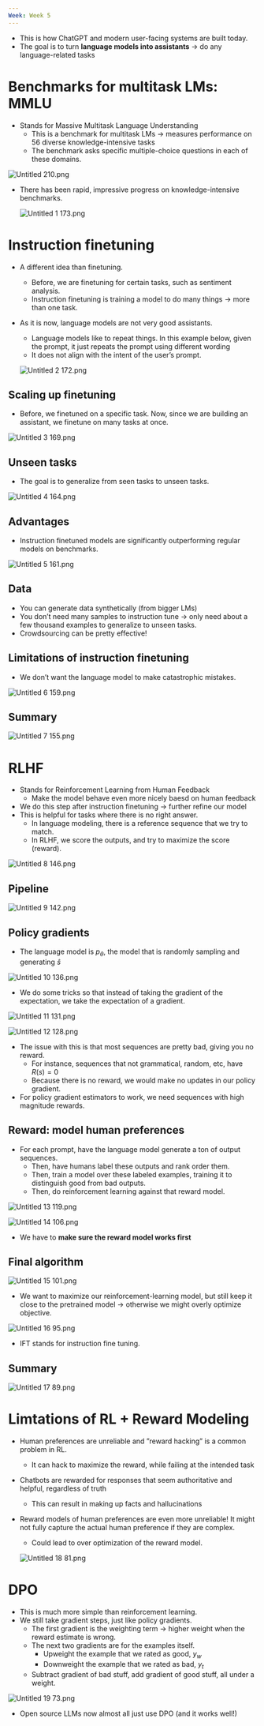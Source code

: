 ```yaml
---
Week: Week 5
---
```

- This is how ChatGPT and modern user-facing systems are built today.
- The goal is to turn **language models into assistants** → do any language-related tasks

# Benchmarks for multitask LMs: MMLU

- Stands for Massive Multitask Language Understanding
    - This is a benchmark for multitask LMs → measures performance on 56 diverse knowledge-intensive tasks
    - The benchmark asks specific multiple-choice questions in each of these domains.

  

![Untitled 210.png](../../attachments/Untitled%20210.png)

  

- There has been rapid, impressive progress on knowledge-intensive benchmarks.
    
    ![Untitled 1 173.png](../../attachments/Untitled%201%20173.png)
    

# Instruction finetuning

- A different idea than finetuning.
    - Before, we are finetuning for certain tasks, such as sentiment analysis.
    - Instruction finetuning is training a model to do many things → more than one task.
- As it is now, language models are not very good assistants.
    
    - Language models like to repeat things. In this example below, given the prompt, it just repeats the prompt using different wording
    - It does not align with the intent of the user’s prompt.
    
    ![Untitled 2 172.png](../../attachments/Untitled%202%20172.png)
    

## Scaling up finetuning

- Before, we finetuned on a specific task. Now, since we are building an assistant, we finetune on many tasks at once.

![Untitled 3 169.png](../../attachments/Untitled%203%20169.png)

## Unseen tasks

- The goal is to generalize from seen tasks to unseen tasks.

![Untitled 4 164.png](../../attachments/Untitled%204%20164.png)

## Advantages

- Instruction finetuned models are significantly outperforming regular models on benchmarks.

![Untitled 5 161.png](../../attachments/Untitled%205%20161.png)

## Data

- You can generate data synthetically (from bigger LMs)
- You don’t need many samples to instruction tune → only need about a few thousand examples to generalize to unseen tasks.
- Crowdsourcing can be pretty effective!

## Limitations of instruction finetuning

- We don’t want the language model to make catastrophic mistakes.

![Untitled 6 159.png](../../attachments/Untitled%206%20159.png)

## Summary

![Untitled 7 155.png](../../attachments/Untitled%207%20155.png)

# RLHF

- Stands for Reinforcement Learning from Human Feedback
    - Make the model behave even more nicely baesd on human feedback
- We do this step after instruction finetuning → further refine our model
- This is helpful for tasks where there is no right answer.
    - In language modeling, there is a reference sequence that we try to match.
    - In RLHF, we score the outputs, and try to maximize the score (reward).

![Untitled 8 146.png](../../attachments/Untitled%208%20146.png)

## Pipeline

![Untitled 9 142.png](../../attachments/Untitled%209%20142.png)

## Policy gradients

- The language model is $p_\theta$﻿, the model that is randomly sampling and generating $\hat{s}$﻿

![Untitled 10 136.png](../../attachments/Untitled%2010%20136.png)

- We do some tricks so that instead of taking the gradient of the expectation, we take the expectation of a gradient.

![Untitled 11 131.png](../../attachments/Untitled%2011%20131.png)

![Untitled 12 128.png](../../attachments/Untitled%2012%20128.png)

- The issue with this is that most sequences are pretty bad, giving you no reward.
    - For instance, sequences that not grammatical, random, etc, have $R(s) = 0$﻿
    - Because there is no reward, we would make no updates in our policy gradient.
- For policy gradient estimators to work, we need sequences with high magnitude rewards.

## Reward: model human preferences

- For each prompt, have the language model generate a ton of output sequences.
    - Then, have humans label these outputs and rank order them.
    - Then, train a model over these labeled examples, training it to distinguish good from bad outputs.
    - Then, do reinforcement learning against that reward model.

![Untitled 13 119.png](../../attachments/Untitled%2013%20119.png)

![Untitled 14 106.png](../../attachments/Untitled%2014%20106.png)

- We have to **make sure the reward model works first**

## Final algorithm

![Untitled 15 101.png](../../attachments/Untitled%2015%20101.png)

- We want to maximize our reinforcement-learning model, but still keep it close to the pretrained model → otherwise we might overly optimize objective.

![Untitled 16 95.png](../../attachments/Untitled%2016%2095.png)

- IFT stands for instruction fine tuning.

## Summary

![Untitled 17 89.png](../../attachments/Untitled%2017%2089.png)

# Limtations of RL + Reward Modeling

- Human preferences are unreliable and ”reward hacking” is a common problem in RL.
    - It can hack to maximize the reward, while failing at the intended task
- Chatbots are rewarded for responses that seem authoritative and helpful, regardless of truth
    - This can result in making up facts and hallucinations
- Reward models of human preferences are even more unreliable! It might not fully capture the actual human preference if they are complex.
    
    - Could lead to over optimization of the reward model.
    
    ![Untitled 18 81.png](../../attachments/Untitled%2018%2081.png)
    

# DPO

- This is much more simple than reinforcement learning.
- We still take gradient steps, just like policy gradients.
    - The first gradient is the weighting term → higher weight when the reward estimate is wrong.
    - The next two gradients are for the examples itself.
        - Upweight the example that we rated as good, $y_w$﻿
        - Downweight the example that we rated as bad, $y_t$﻿
    - Subtract gradient of bad stuff, add gradient of good stuff, all under a weight.

![Untitled 19 73.png](../../attachments/Untitled%2019%2073.png)

- Open source LLMs now almost all just use DPO (and it works well!)